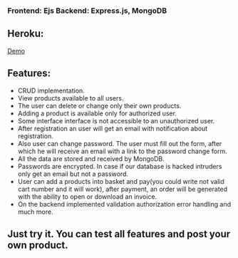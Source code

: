 ### Frontend: Ejs Backend: Express.js, MongoDB
## Heroku:
[Demo](https://blckvia-online-shop.herokuapp.com/)
## Features:
- CRUD implementation. 
- View products available to all users. 
- The user can delete or change only their own products. 
- Adding a product is available only for authorized user. 
- Some interface interface is not accessible to an unauthorized user. 
- After registration an user will get an email with notification about registration. 
- Also user can change password. The user must fill out the form, after which he will receive an email with a link to the password change form.
- All the data are stored and received by MongoDB.
- Passwords are encrypted. In case if our database is hacked intruders only get an email but not a password.
- User can add a products into basket and pay(you could write not valid cart number and it will work), after payment, an order will be generated with the ability to open or download an invoice.
- On the backend implemented validation authorization error handling and much more.

## Just try it. You can test all features and post your own product.
